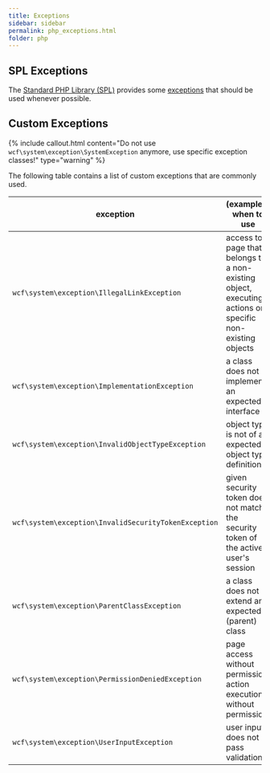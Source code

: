 ```yaml
---
title: Exceptions
sidebar: sidebar
permalink: php_exceptions.html
folder: php
---
```


## SPL Exceptions

The [Standard PHP Library (SPL)](https://secure.php.net/manual/en/book.spl.php) provides some [exceptions](https://secure.php.net/manual/en/spl.exceptions.php) that should be used whenever possible.


## Custom Exceptions

{% include callout.html content="Do not use `wcf\system\exception\SystemException` anymore, use specific exception classes!" type="warning" %}

The following table contains a list of custom exceptions that are commonly used.

| exception | (examples) when to use |
|-----------|------------------------|
| `wcf\system\exception\IllegalLinkException` | access to a page that belongs to a non-existing object, executing actions on specific non-existing objects |
| `wcf\system\exception\ImplementationException` | a class does not implement an expected interface |
| `wcf\system\exception\InvalidObjectTypeException` | object type is not of an expected object type definition |
| `wcf\system\exception\InvalidSecurityTokenException` | given security token does not match the security token of the active user's session |
| `wcf\system\exception\ParentClassException` | a class does not extend an expected (parent) class |
| `wcf\system\exception\PermissionDeniedException` | page access without permission, action execution without permission |
| `wcf\system\exception\UserInputException` | user input does not pass validation |
